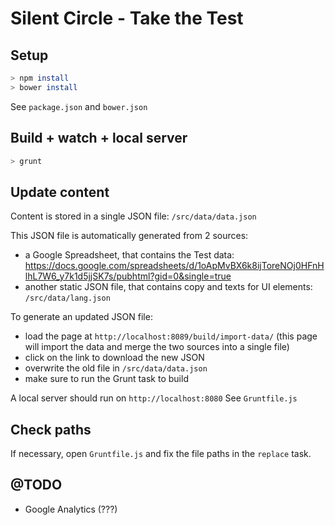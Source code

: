 # Silent Circle - Take the Test


## Setup

```bash
> npm install
> bower install
```
See ```package.json``` and ```bower.json```


## Build + watch + local server

```bash
> grunt
```


## Update content
Content is stored in a single JSON file: ```/src/data/data.json```

This JSON file is automatically generated from 2 sources:
- a Google Spreadsheet, that contains the Test data: https://docs.google.com/spreadsheets/d/1oApMvBX6k8ijToreNOj0HFnHlhL7W6_y7k1d5jjSK7s/pubhtml?gid=0&single=true
- another static JSON file, that contains copy and texts for UI elements: ```/src/data/lang.json```

To generate an updated JSON file:
- load the page at ```http://localhost:8089/build/import-data/``` (this page will import the data and merge the two sources into a single file)
- click on the link to download the new JSON
- overwrite the old file in ```/src/data/data.json```
- make sure to run the Grunt task to build


A local server should run on ```http://localhost:8080```
See ```Gruntfile.js```


## Check paths

If necessary, open ```Gruntfile.js``` and fix the file paths in the ```replace``` task.


## @TODO


- Google Analytics (???)

